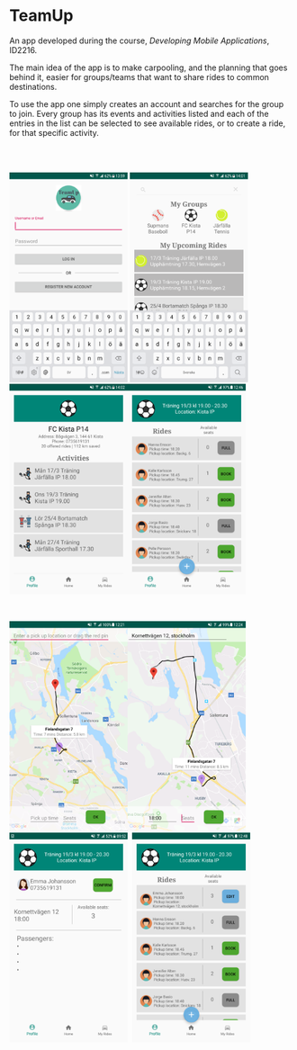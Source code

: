 # TeamUp
An app developed during the course, *Developing Mobile Applications*, ID2216.

The main idea of the app is to make carpooling, and the planning that goes behind it, easier for groups/teams 
that want to share rides to common destinations. 

To use the app one simply creates an account and searches for the group to join. Every group has its events and activities listed
and each of the entries in the list can be selected to see available rides, or to create a ride, for that specific activity.

<br/>
<br/>

<img src="https://github.com/Memedov/TeamUp/blob/master/TeamUp_Screenshots/Screenshot_1.png" width="210"/> <img src="https://github.com/Memedov/TeamUp/blob/master/TeamUp_Screenshots/Screenshot_3.png" width="210"/>
&nbsp;<img src="https://github.com/Memedov/TeamUp/blob/master/TeamUp_Screenshots/Screenshot_4.png" width="210"/><img src="https://github.com/Memedov/TeamUp/blob/master/TeamUp_Screenshots/Screenshot_8.png" width="210"/>
 
<br/>

<img src="https://github.com/Memedov/TeamUp/blob/master/TeamUp_Screenshots/Screenshot_6.png" width="210"/><img src="https://github.com/Memedov/TeamUp/blob/master/TeamUp_Screenshots/Screenshot_7.png" width="210"/>
&nbsp; <img src="https://github.com/Memedov/TeamUp/blob/master/TeamUp_Screenshots/Screenshot_11.png" width="210"/>
&nbsp;<img src="https://github.com/Memedov/TeamUp/blob/master/TeamUp_Screenshots/Screenshot_9.png" width="210"/>
